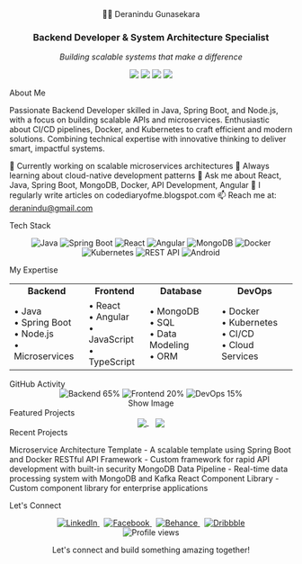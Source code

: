 <div align="center">👨‍💻 Deranindu Gunasekara</div>
<div align="center">
  <h3>Backend Developer & System Architecture Specialist</h3>
  <p><em>Building scalable systems that make a difference</em></p>
  <p>
    <a href="https://linkedin.com/in/deranindu-gunasekara"><img src="https://img.shields.io/badge/-Deranindu%20Gunasekara-0077B5?style=flat&logo=Linkedin&logoColor=white"/></a>
    <a href="mailto:deranindu@gmail.com"><img src="https://img.shields.io/badge/-deranindu@gmail.com-D14836?style=flat&logo=Gmail&logoColor=white"/></a>
    <a href="http://codediaryofme.blogspot.com"><img src="https://img.shields.io/badge/-Tech%20Blog-FF5722?style=flat&logo=blogger&logoColor=white"/></a>
    <a href="https://stackoverflow.com/users/deranindu"><img src="https://img.shields.io/badge/-Stack%20Overflow-FE7A16?style=flat&logo=stack-overflow&logoColor=white"/></a>
  </p>
</div>
About Me

Passionate Backend Developer skilled in Java, Spring Boot, and Node.js, with a focus on building scalable APIs and microservices. Enthusiastic about CI/CD pipelines, Docker, and Kubernetes to craft efficient and modern solutions. Combining technical expertise with innovative thinking to deliver smart, impactful systems.


🔭 Currently working on scalable microservices architectures
🌱 Always learning about cloud-native development patterns
💬 Ask me about React, Java, Spring Boot, MongoDB, Docker, API Development, Angular
📝 I regularly write articles on codediaryofme.blogspot.com
📫 Reach me at: deranindu@gmail.com

Tech Stack
<p align="center">
  <img src="https://img.shields.io/badge/Java-ED8B00?style=for-the-badge&logo=openjdk&logoColor=white" alt="Java"/>
  <img src="https://img.shields.io/badge/Spring%20Boot-6DB33F?style=for-the-badge&logo=spring-boot&logoColor=white" alt="Spring Boot"/>
  <img src="https://img.shields.io/badge/React-20232A?style=for-the-badge&logo=react&logoColor=61DAFB" alt="React"/>
  <img src="https://img.shields.io/badge/Angular-DD0031?style=for-the-badge&logo=angular&logoColor=white" alt="Angular"/>
  <img src="https://img.shields.io/badge/MongoDB-4EA94B?style=for-the-badge&logo=mongodb&logoColor=white" alt="MongoDB"/>
  <img src="https://img.shields.io/badge/Docker-2CA5E0?style=for-the-badge&logo=docker&logoColor=white" alt="Docker"/>
  <img src="https://img.shields.io/badge/Kubernetes-326CE5?style=for-the-badge&logo=kubernetes&logoColor=white" alt="Kubernetes"/>
  <img src="https://img.shields.io/badge/REST%20API-FF6C37?style=for-the-badge&logo=postman&logoColor=white" alt="REST API"/>
  <img src="https://img.shields.io/badge/Android-3DDC84?style=for-the-badge&logo=android&logoColor=white" alt="Android"/>
</p>
My Expertise
<div align="center">
  <table>
    <tr>
      <td align="center"><b>Backend</b></td>
      <td align="center"><b>Frontend</b></td>
      <td align="center"><b>Database</b></td>
      <td align="center"><b>DevOps</b></td>
    </tr>
    <tr>
      <td>
        • Java<br/>
        • Spring Boot<br/>
        • Node.js<br/>
        • Microservices
      </td>
      <td>
        • React<br/>
        • Angular<br/>
        • JavaScript<br/>
        • TypeScript
      </td>
      <td>
        • MongoDB<br/>
        • SQL<br/>
        • Data Modeling<br/>
        • ORM
      </td>
      <td>
        • Docker<br/>
        • Kubernetes<br/>
        • CI/CD<br/>
        • Cloud Services
      </td>
    </tr>
  </table>
</div>
GitHub Activity
<div align="center">
  <img src="https://img.shields.io/badge/Backend-65%25-brightgreen?style=flat-square" alt="Backend 65%" />
  <img src="https://img.shields.io/badge/Frontend-20%25-blue?style=flat-square" alt="Frontend 20%" />
  <img src="https://img.shields.io/badge/DevOps-15%25-orange?style=flat-square" alt="DevOps 15%" />
</div>
<div align="center">
Show Image
  <!-- Note: You'll need to set up the snake animation action in your GitHub repository -->
</div>
Featured Projects
<div align="center">
  <a href="https://github.com/deranindu/project-name">
    <img align="center" src="https://github-readme-stats-sigma-five.vercel.app/api/pin/?username=deranindu&repo=project-name&theme=tokyonight" />
  </a>
  &nbsp;&nbsp;
  <a href="https://github.com/deranindu/project-name-2">
    <img align="center" src="https://github-readme-stats-sigma-five.vercel.app/api/pin/?username=deranindu&repo=project-name-2&theme=tokyonight" />
  </a>
</div>
<!-- Replace project-name and project-name-2 with actual repositories -->
Recent Projects

Microservice Architecture Template - A scalable template using Spring Boot and Docker
RESTful API Framework - Custom framework for rapid API development with built-in security
MongoDB Data Pipeline - Real-time data processing system with MongoDB and Kafka
React Component Library - Custom component library for enterprise applications

Let's Connect
<div align="center">
  <a href="https://linkedin.com/in/deranindu-gunasekara">
    <img src="https://img.shields.io/badge/linkedin-%230077B5.svg?&style=for-the-badge&logo=linkedin&logoColor=white" alt="LinkedIn" />
  </a>
  &nbsp;
  <a href="https://fb.com/deranindu-gunasekara">
    <img src="https://img.shields.io/badge/facebook-%231877F2.svg?&style=for-the-badge&logo=facebook&logoColor=white" alt="Facebook" />
  </a>
  &nbsp;
  <a href="https://www.behance.net/deranindu-gunasekara">
    <img src="https://img.shields.io/badge/behance-%231769FF.svg?&style=for-the-badge&logo=behance&logoColor=white" alt="Behance" />
  </a>
  &nbsp;
  <a href="https://dribbble.com/deranindu-gunasekara">
    <img src="https://img.shields.io/badge/dribbble-%23EA4C89.svg?&style=for-the-badge&logo=dribbble&logoColor=white" alt="Dribbble" />
  </a>
</div>

<div align="center">
  <img src="https://komarev.com/ghpvc/?username=deranindu&label=Profile%20views&color=0e75b6&style=flat" alt="Profile views" />
  <p>Let's connect and build something amazing together!</p>
</div>
